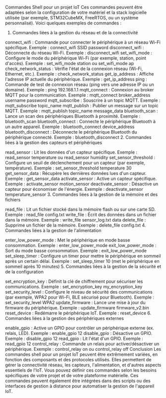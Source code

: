 Commandes Shell pour un projet IoT
Ces commandes peuvent être adaptées selon la configuration de votre matériel et la stack logicielle utilisée (par exemple, STM32CubeMX, FreeRTOS, ou un système personnalisé). Voici quelques exemples de commandes :

1. Commandes liées à la gestion du réseau et de la connectivité

connect_wifi :
Commande pour connecter le périphérique à un réseau Wi-Fi spécifique.
Exemple : connect_wifi SSID password
disconnect_wifi :
Déconnecte du réseau Wi-Fi.
Exemple : disconnect_wifi
set_wifi_mode :
Configure le mode du périphérique Wi-Fi (par exemple, station, point d'accès).
Exemple : set_wifi_mode station ou set_wifi_mode ap
check_network_status :
Vérifie l'état de la connexion réseau (Wi-Fi, Ethernet, etc.).
Exemple : check_network_status
get_ip_address :
Affiche l'adresse IP actuelle du périphérique.
Exemple : get_ip_address
ping :
Commande de test de connexion réseau (ping vers une adresse IP ou un domaine).
Exemple : ping 192.168.1.1
mqtt_connect :
Connexion au broker MQTT pour la communication.
Exemple : mqtt_connect broker_address username password
mqtt_subscribe :
Souscrire à un topic MQTT.
Exemple : mqtt_subscribe topic_name
mqtt_publish :
Publier un message sur un topic MQTT.
Exemple : mqtt_publish topic_name message_data
bluetooth_scan :
Lance un scan des périphériques Bluetooth à proximité.
Exemple : bluetooth_scan
bluetooth_connect :
Connecte le périphérique Bluetooth à un autre appareil.
Exemple : bluetooth_connect device_address
bluetooth_disconnect :
Déconnecte le périphérique Bluetooth du périphérique connecté.
Exemple : bluetooth_disconnect
2. Commandes liées à la gestion des capteurs et périphériques

read_sensor :
Lit les données d'un capteur spécifique.
Exemple : read_sensor temperature ou read_sensor humidity
set_sensor_threshold :
Configure un seuil de déclenchement pour un capteur (par exemple, température).
Exemple : set_sensor_threshold temperature 30
get_sensor_data :
Récupère les dernières données lues d'un capteur.
Exemple : get_sensor_data
activate_sensor :
Active un capteur spécifique.
Exemple : activate_sensor motion_sensor
deactivate_sensor :
Désactive un capteur pour économiser de l'énergie.
Exemple : deactivate_sensor temperature_sensor
3. Commandes liées à la gestion de la mémoire et des fichiers

read_file :
Lit un fichier stocké dans la mémoire flash ou sur une carte SD.
Exemple : read_file config.txt
write_file :
Écrit des données dans un fichier dans la mémoire.
Exemple : write_file sensor_log.txt data
delete_file :
Supprime un fichier de la mémoire.
Exemple : delete_file config.txt
4. Commandes liées à la gestion de l'alimentation

enter_low_power_mode :
Met le périphérique en mode basse consommation.
Exemple : enter_low_power_mode
exit_low_power_mode :
Sort du mode basse consommation.
Exemple : exit_low_power_mode
set_sleep_timer :
Configure un timer pour mettre le périphérique en sommeil après un certain délai.
Exemple : set_sleep_timer 10 (met le périphérique en sommeil après 10 minutes)
5. Commandes liées à la gestion de la sécurité et de la configuration

set_encryption_key :
Définit la clé de chiffrement pour sécuriser les communications.
Exemple : set_encryption_key my_encryption_key
set_security_level :
Configure le niveau de sécurité des communications (par exemple, WPA2 pour Wi-Fi, BLE sécurisé pour Bluetooth).
Exemple : set_security_level WPA2
update_firmware :
Lance une mise à jour du firmware du périphérique.
Exemple : update_firmware firmware_v2.bin
reset_device :
Redémarre le périphérique IoT.
Exemple : reset_device
6. Commandes liées à la gestion des périphériques externes

enable_gpio :
Active un GPIO pour contrôler un périphérique externe (ex. relais, LED).
Exemple : enable_gpio 12
disable_gpio :
Désactive un GPIO.
Exemple : disable_gpio 12
read_gpio :
Lit l'état d'un GPIO.
Exemple : read_gpio 12
control_relay :
Commande un relais pour activer/désactiver un périphérique.
Exemple : control_relay on ou control_relay off
Conclusion
Les commandes shell pour un projet IoT peuvent être extrêmement variées, en fonction des composants et des protocoles utilisés. Elles permettent de gérer la connectivité réseau, les capteurs, l'alimentation, et d'autres aspects essentiels de l'IoT. Vous pouvez définir ces commandes selon les besoins spécifiques de votre projet et de votre plateforme matérielle. Ces commandes peuvent également être intégrées dans des scripts ou des interfaces de gestion à distance pour automatiser la gestion de l'appareil IoT.